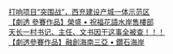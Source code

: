   
[打响项目“突围战”，西充建设产城一体示范区](http://www.dianyue.me/archives/702/ce30nay0xqgz7r6o/)  
[【劇透 參賽作品】榮盛 • 祝福花語水岸售樓部](http://www.dianyue.me/archives/475/hd9x7ort6goyl7pf/)  
[天长一村书记、主任、文书因干这事全被查！！！](http://www.dianyue.me/archives/794/dgdpa5h08x157lj1/)  
[【劇透參賽作品】融創海南三亞 • 鑽石海岸](http://www.dianyue.me/archives/507/z23sfedjqmekzl5h/)